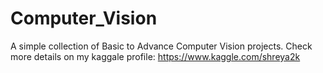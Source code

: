 # Computer_Vision
A simple collection of Basic to Advance Computer Vision projects.
Check more details on my kaggale profile:  https://www.kaggle.com/shreya2k
